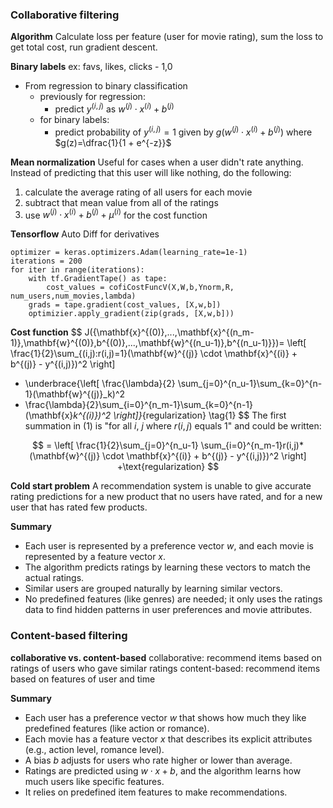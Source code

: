 ### Collaborative filtering

**Algorithm**
Calculate loss per feature (user for movie rating), sum the loss to get total cost, run gradient descent.

**Binary labels**
ex: favs, likes, clicks - 1,0
- From regression to binary classification
	- previously for regression:
		- predict $y^{(i,j)}$ as $w^{(j)} \cdot x^{(i)} + b^{(j)}$
	- for binary labels:
		- predict probability of $y^{(i,j)} = 1$ given by $g(w^{(j)} \cdot x^{(i)} + b^{(j)})$ where $g(z)=\dfrac{1}{1 + e^{-z}}$

**Mean normalization**
Useful for cases when a user didn't rate anything. Instead of predicting that this user will like nothing, do the following:
1. calculate the average rating of all users for each movie
2. subtract that mean value from all of the ratings
3. use $w^{(j)} \cdot x^{(i)} + b^{(j)} + \mu^{(i)}$ for the cost function

**Tensorflow**
Auto Diff for derivatives
```pyton
optimizer = keras.optimizers.Adam(learning_rate=1e-1)
iterations = 200
for iter in range(iterations):
	with tf.GradientTape() as tape:
		cost_values = cofiCostFuncV(X,W,b,Ynorm,R, num_users,num_movies,lambda)
	grads = tape.gradient(cost_values, [X,w,b])
	optimizier.apply_gradient(zip(grads, [X,w,b]))
```
**Cost function**
$$
J({\mathbf{x}^{(0)},...,\mathbf{x}^{(n_m-1)},\mathbf{w}^{(0)},b^{(0)},...,\mathbf{w}^{(n_u-1)},b^{(n_u-1)}})= \left[ \frac{1}{2}\sum_{(i,j):r(i,j)=1}(\mathbf{w}^{(j)} \cdot \mathbf{x}^{(i)} + b^{(j)} - y^{(i,j)})^2 \right]
+ \underbrace{\left[
\frac{\lambda}{2}
\sum_{j=0}^{n_u-1}\sum_{k=0}^{n-1}(\mathbf{w}^{(j)}_k)^2
+ \frac{\lambda}{2}\sum_{i=0}^{n_m-1}\sum_{k=0}^{n-1}(\mathbf{x}_k^{(i)})^2
\right]}_{regularization}
\tag{1}
$$
The first summation in (1) is "for all $i$, $j$ where $r(i,j)$ equals $1$" and could be written:

$$
= \left[ \frac{1}{2}\sum_{j=0}^{n_u-1} \sum_{i=0}^{n_m-1}r(i,j)*(\mathbf{w}^{(j)} \cdot \mathbf{x}^{(i)} + b^{(j)} - y^{(i,j)})^2 \right]
+\text{regularization}
$$

**Cold start problem**
A recommendation system is unable to give accurate rating predictions for a new product that no users have rated, and for a new user that has rated few products.

**Summary**
- Each user is represented by a preference vector $w$, and each movie is represented by a feature vector $x$.
- The algorithm predicts ratings by learning these vectors to match the actual ratings.
- Similar users are grouped naturally by learning similar vectors.
- No predefined features (like genres) are needed; it only uses the ratings data to find hidden patterns in user preferences and movie attributes.

### Content-based filtering
**collaborative vs. content-based**
collaborative: recommend items based on ratings of users who gave similar ratings
content-based: recommend items based on features of user and time

**Summary**
- Each user has a preference vector $w$ that shows how much they like predefined features (like action or romance).
- Each movie has a feature vector $x$ that describes its explicit attributes (e.g., action level, romance level).
- A bias $b$ adjusts for users who rate higher or lower than average.
- Ratings are predicted using $w \cdot x+b$, and the algorithm learns how much users like specific features.
- It relies on predefined item features to make recommendations.